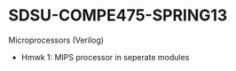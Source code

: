 SDSU-COMPE475-SPRING13
======================

Microprocessors (Verilog)


* Hmwk 1: MIPS processor in seperate modules
